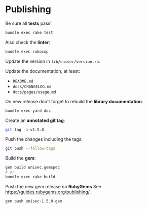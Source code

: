 # Publishing

Be sure all **tests** pass!

```bash
bundle exec rake test
```

Also check the **linter**:

```bash
bundle exec rubocop
```

Update the version in `lib/unisec/version.rb`.

Update the documentation, at least:

- `README.md`
- `docs/CHANGELOG.md`
- `docs/pages/usage.md`

On new release don't forget to rebuild the **library documentation**:

```bash
bundle exec yard doc
```

Create an **annotated git tag**:

```bash
git tag -a v1.5.0
```

Push the changes including the tags:

```bash
git push --follow-tags
```

Build the **gem**:

```bash
gem build unisec.gemspec
# or
bundle exec rake build
```

Push the new gem release on **RubyGems** See https://guides.rubygems.org/publishing/.

```bash
gem push unisec-1.5.0.gem
```
